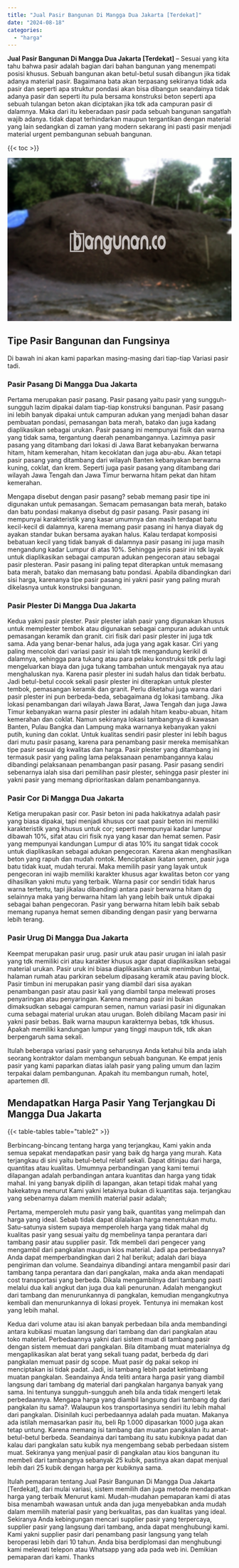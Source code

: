 ```yaml
---
title: "Jual Pasir Bangunan Di Mangga Dua Jakarta [Terdekat]"
date: "2024-08-18"
categories: 
  - "harga"
---
```


**Jual Pasir Bangunan Di Mangga Dua Jakarta \[Terdekat\]** – Sesuai yang kita tahu bahwa pasir adalah bagian dari bahan bangunan yang menempati posisi khusus. Sebuah bangunan akan betul-betul susah dibangun jika tidak adanya material pasir. Bagaimana bata akan terpasang sekiranya tidak ada pasir dan seperti apa struktur pondasi akan bisa dibangun seandainya tidak adanya pasir dan seperti itu pula bersama konstruksi beton seperti apa sebuah tulangan beton akan diciptakan jika tdk ada campuran pasir di dalamnya. Maka dari itu keberadaan pasir pada sebuah bangunan sangatlah wajib adanya. tidak dapat terhindarkan maupun tergantikan dengan material yang lain sedangkan di zaman yang modern sekarang ini pasti pasir menjadi material urgent pembangunan sebuah bangunan.

{{< toc >}}

![Jual Pasir Bangunan Di Mangga Dua Jakarta [Terdekat]](/images/jual-pasir-bangunan-70.png)

## Tipe Pasir Bangunan dan Fungsinya

Di bawah ini akan kami paparkan masing-masing dari tiap-tiap Variasi pasir tadi.

### Pasir Pasang Di Mangga Dua Jakarta

Pertama merupakan pasir pasang. Pasir pasang yaitu pasir yang sungguh-sungguh lazim dipakai dalam tiap-tiap konstruksi bangunan. Pasir pasang ini lebih banyak dipakai untuk campuran adukan yang menjadi bahan dasar pembuatan pondasi, pemasangan bata merah, batako dan juga kadang diaplikasikan sebagai urukan. Pasir pasang ini mempunyai fisik dan warna yang tidak sama, tergantung daerah penambangannya. Lazimnya pasir pasang yang ditambang dari lokasi di Jawa Barat kebanyakan berwarna hitam, hitam kemerahan, hitam kecoklatan dan juga abu-abu. Akan tetapi pasir pasang yang ditambang dari wilayah Banten kebanyakan berwarna kuning, coklat, dan krem. Seperti juga pasir pasang yang ditambang dari wilayah Jawa Tengah dan Jawa Timur berwarna hitam pekat dan hitam kemerahan.

Mengapa disebut dengan pasir pasang? sebab memang pasir tipe ini digunakan untuk pemasangan. Semacam pemasangan bata merah, batako dan batu pondasi makanya disebut dg pasir pasang. Pasir pasang ini mempunyai karakteristik yang kasar umumnya dan masih terdapat batu kecil-kecil di dalamnya, karena memang pasir pasang ini hanya diayak dg ayakan standar bukan bersama ayakan halus. Kalau terdapat komposisi bebatuan kecil yang tidak banyak di dalamnya pasir pasang ini juga masih mengandung kadar Lumpur di atas 10%. Sehingga jenis pasir ini tdk layak untuk diaplikasikan sebagai campuran adukan pengecoran atau sebagai pasir plesteran. Pasir pasang ini paling tepat diterapkan untuk memasang bata merah, batako dan memasang batu pondasi. Apabila dibandingkan dari sisi harga, karenanya tipe pasir pasang ini yakni pasir yang paling murah dikelasnya untuk konstruksi bangunan.

### Pasir Plester Di Mangga Dua Jakarta

Kedua yakni pasir plester. Pasir plester ialah pasir yang digunakan khusus untuk memplester tembok atau digunakan sebagai campuran adukan untuk pemasangan keramik dan granit. ciri fisik dari pasir plester ini juga tdk sama. Ada yang benar-benar halus, ada juga yang agak kasar. Ciri yang paling mencolok dari variasi pasir ini ialah tdk mengandung kerikil di dalamnya, sehingga para tukang atau para pelaku konstruksi tdk perlu lagi mengeluarkan biaya dan juga tukang tambahan untuk mengayak nya atau menghaluskan nya. Karena pasir plester ini sudah halus dan tidak berbatu. Jadi betul-betul cocok sekali pasir plester ini diterapkan untuk plester tembok, pemasangan keramik dan granit. Perlu diketahui juga warna dari pasir plester ini pun berbeda-beda, sebagaimana dg lokasi tambang. Jika lokasi penambangan dari wilayah Jawa Barat, Jawa Tengah dan juga Jawa Timur kebanyakan warna pasir plester ini adalah hitam keabu-abuan, hitam kemerahan dan coklat. Namun sekiranya lokasi tambangnya di kawasan Banten, Pulau Bangka dan Lampung maka warnanya kebanyakan yakni putih, kuning dan coklat. Untuk kualitas sendiri pasir plester ini lebih bagus dari mutu pasir pasang, karena para penambang pasir mereka memisahkan tipe pasir sesuai dg kwalitas dan harga. Pasir plester yang ditambang ini termasuk pasir yang paling lama pelaksanaan penambangannya kalau dibandingi pelaksanaan penambangan pasir pasang. Pasir pasang sendiri sebenarnya ialah sisa dari pemilihan pasir plester, sehingga pasir plester ini yakni pasir yang memang diprioritaskan dalam penambangannya.

### Pasir Cor Di Mangga Dua Jakarta

Ketiga merupakan pasir cor. Pasir beton ini pada hakikatnya adalah pasir yang biasa dipakai, tapi menjadi khusus cor saat pasir beton ini memiliki karakteristik yang khusus untuk cor; seperti mempunyai kadar lumpur dibawah 10%, sifat atau ciri fisik nya yang kasar dan hemat semen. Pasir yang mempunyai kandungan Lumpur di atas 10% itu sangat tidak cocok untuk diaplikasikan sebagai adukan pengecoran. Karena akan menghasilkan beton yang rapuh dan mudah rontok. Menciptakan ikatan semen, pasir juga batu tidak kuat, mudah terurai. Maka memilih pasir yang layak untuk pengecoran ini wajib memiliki karakter khusus agar kwalitas beton cor yang dihasilkan yakni mutu yang terbaik. Warna pasir cor sendiri tidak harus warna tertentu, tapi jikalau dibandingi antara pasir berwarna hitam dg selainnya maka yang berwarna hitam lah yang lebih baik untuk dipakai sebagai bahan pengecoran. Pasir yang berwarna hitam lebih baik sebab memang rupanya hemat semen dibanding dengan pasir yang berwarna lebih terang.

### Pasir Urug Di Mangga Dua Jakarta

Keempat merupakan pasir urug. pasir uruk atau pasir urugan ini ialah pasir yang tdk memiliki ciri atau karakter khusus agar dapat diaplikasikan sebagai material urukan. Pasir uruk ini biasa diaplikasikan untuk menimbun lantai, halaman rumah atau parkiran sebelum dipasang keramik atau paving block. Pasir timbun ini merupakan pasir yang diambil dari sisa ayakan penambangan pasir atau pasir kali yang diambil tanpa melewati proses penyaringan atau penyaringan. Karena memang pasir ini bukan dimaksudkan sebagai campuran semen, namun variasi pasir ini digunakan cuma sebagai material urukan atau urugan. Boleh dibilang Macam pasir ini yakni pasir bebas. Baik warna maupun karakternya bebas, tdk khusus. Apakah memiliki kandungan lumpur yang tinggi maupun tdk, tdk akan berpengaruh sama sekali.

Itulah beberapa variasi pasir yang seharusnya Anda ketahui bila anda ialah seorang kontraktor dalam membangun sebuah bangunan. Ke empat jenis pasir yang kami paparkan diatas ialah pasir yang paling umum dan lazim terpakai dalam pembangunan. Apakah itu membangun rumah, hotel, apartemen dll.

## Mendapatkan Harga Pasir Yang Terjangkau Di Mangga Dua Jakarta

{{< table-tables table="table2" >}}

Berbincang-bincang tentang harga yang terjangkau, Kami yakin anda semua sepakat mendapatkan pasir yang baik dg harga yang murah. Kata terjangkau di sini yaitu betul-betul relatif sekali. Dapat ditinjau dari harga, quantitas atau kualitas. Umumnya perbandingan yang kami temui dilapangan adalah perbandingan antara kuantitas dan harga yang tidak mahal. Ini yang banyak dipilih di lapangan, akan tetapi tidak mahal yang hakekatnya menurut Kami yakni letaknya bukan di kuantitas saja. terjangkau yang sebenarnya dalam memilih material pasir adalah;

Pertama, memperoleh mutu pasir yang baik, quantitas yang melimpah dan harga yang ideal. Sebab tidak dapat dilalaikan harga menentukan mutu. Satu-satunya sistem supaya memperoleh harga yang tidak mahal dg kualitas pasir yang sesuai yaitu dg membelinya tanpa perantara dari tambang pasir atau supplier pasir. Tdk membeli dari pengecer yang mengambil dari pangkalan maupun kios material. Jadi apa perbedaannya? Anda dapat memperbandingkan dari 2 hal berikut; adalah dari biaya pengiriman dan volume. Seandainya dibandingi antara mengambil pasir dari tambang tanpa perantara dan dari pangkalan, maka anda akan mendapati cost transportasi yang berbeda. Dikala mengambilnya dari tambang pasti melalui dua kali angkut dan juga dua kali penurunan. Adalah mengangkut dari tambang dan menurunkannya di pangkalan, kemudian mengangkutnya kembali dan menurunkannya di lokasi proyek. Tentunya ini memakan kost yang lebih mahal.

Kedua dari volume atau isi akan banyak perbedaan bila anda membandingi antara kubikasi muatan langsung dari tambang dan dari pangkalan atau toko material. Perbedaannya yakni dari sistem muat di tambang pasir dengan sistem memuat dari pangkalan. Bila ditambang muat materialnya dg mengaplikasikan alat berat yang sekali tuang padat, berbeda dg dari pangkalan memuat pasir dg scope. Muat pasir dg pakai sekop ini menciptakan isi tidak padat. Jadi, isi tambang lebih padat ketimbang muatan pangkalan. Seandainya Anda teliti antara harga pasir yang diambil langsung dari tambang dg material dari pangkalan harganya banyak yang sama. Ini tentunya sungguh-sungguh aneh bila anda tidak mengerti letak perbedaannya. Mengapa harga yang diambil langsung dari tambang dg dari pangkalan itu sama?. Walaupun kos transportasinya sendiri itu lebih mahal dari pangkalan. Disinilah kuci perbedaannya adalah pada muatan. Makanya ada istilah memasarkan pasir itu, beli Rp 1.000 dipasarkan 1000 juga akan tetap untung. Karena memang isi tambang dan muatan pangkalan itu amat-betul-betul berbeda. Seandainya dari tambang itu satu kubiknya padat dan kalau dari pangkalan satu kubik nya mengembang sebab perbedaan sistem muat. Sekiranya yang menjual pasir di pangkalan atau kios bangunan itu membeli dari tambangnya sebanyak 25 kubik, pastinya akan dapat menjual lebih dari 25 kubik dengan harga per kubiknya sama.

Itulah pemaparan tentang Jual Pasir Bangunan Di Mangga Dua Jakarta \[Terdekat\], dari mulai variasi, sistem memilih dan juga metode mendapatkan harga yang terbaik Menurut kami. Mudah-mudahan pemaparan kami di atas bisa menambah wawasan untuk anda dan juga menyebabkan anda mudah dalam memilih material pasir yang berkualitas, pas dan kualitas yang ideal. Sekiranya Anda kebingungan mencari supplier pasir yang terpercaya, supplier pasir yang langsung dari tambang, anda dapat menghubungi kami. Kami yakni supplier pasir dari penambang pasir langsung yang telah beroperasi lebih dari 10 tahun. Anda bisa berdiplomasi dan menghubungi kami melewati telepon atau Whatsapp yang ada pada web ini. Demikian pemaparan dari kami. Thanks

